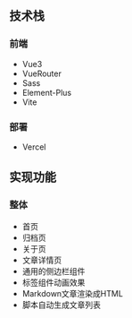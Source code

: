 ## 技术栈
### 前端
- Vue3
- VueRouter
- Sass
- Element-Plus
- Vite

### 部署
- Vercel

## 实现功能
### 整体
- 首页
- 归档页
- 关于页
- 文章详情页
- 通用的侧边栏组件
- 标签组件动画效果
- Markdown文章渲染成HTML
- 脚本自动生成文章列表
